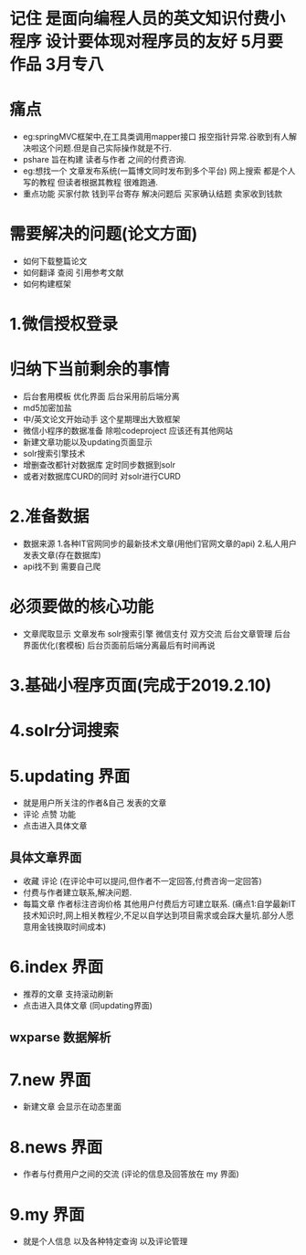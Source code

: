# 记住 是面向编程人员的英文知识付费小程序 设计要体现对程序员的友好  5月要作品 3月专八

# 痛点
- eg:springMVC框架中,在工具类调用mapper接口 报空指针异常.谷歌到有人解决啦这个问题.但是自己实际操作就是不行.
- pshare 旨在构建 读者与作者 之间的付费咨询.
- eg:想找一个 文章发布系统(一篇博文同时发布到多个平台) 网上搜索  都是个人写的教程 但读者根据其教程 很难跑通. 
- 重点功能 买家付款 钱到平台寄存 解决问题后 买家确认结题 卖家收到钱款

# 需要解决的问题(论文方面)
- 如何下载整篇论文 
- 如何翻译 查阅 引用参考文献
- 如何构建框架
# 1.微信授权登录 

# 归纳下当前剩余的事情
- 后台套用模板 优化界面  后台采用前后端分离
- md5加密加盐
- 中/英文论文开始动手  这个星期理出大致框架
- 微信小程序的数据准备 除啦codeproject 应该还有其他网站
- 新建文章功能以及updating页面显示
- solr搜索引擎技术
- 增删查改都针对数据库  定时同步数据到solr
- 或者对数据库CURD的同时 对solr进行CURD
# 2.准备数据 
- 数据来源 1.各种IT官网同步的最新技术文章(用他们官网文章的api) 2.私人用户发表文章(存在数据库)
- api找不到 需要自己爬

# 必须要做的核心功能
- 文章爬取显示 文章发布  solr搜索引擎  微信支付  双方交流 后台文章管理  后台界面优化(套模板) 后台页面前后端分离最后有时间再说

# 3.基础小程序页面(完成于2019.2.10)

# 4.solr分词搜索


# 5.updating 界面
- 就是用户所关注的作者&自己 发表的文章
- 评论 点赞 功能
- 点击进入具体文章

## 具体文章界面
- 收藏 评论 (在评论中可以提问,但作者不一定回答,付费咨询一定回答)
- 付费与作者建立联系,解决问题.
- 每篇文章 作者标注咨询价格  其他用户付费后方可建立联系.
(痛点1:自学最新IT技术知识时,网上相关教程少,不足以自学达到项目需求或会踩大量坑.部分人愿意用金钱换取时间成本)

# 6.index 界面
- 推荐的文章 支持滚动刷新
- 点击进入具体文章 (同updating界面)

## wxparse 数据解析

# 7.new 界面
- 新建文章 会显示在动态里面

# 8.news 界面 
- 作者与付费用户之间的交流   (评论的信息及回答放在 my 界面)

# 9.my 界面
- 就是个人信息 以及各种特定查询 以及评论管理
